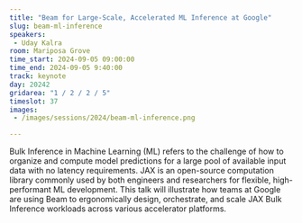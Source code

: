 ```yaml
---
title: "Beam for Large-Scale, Accelerated ML Inference at Google"
slug: beam-ml-inference
speakers:
 - Uday Kalra
room: Mariposa Grove
time_start: 2024-09-05 09:00:00
time_end: 2024-09-05 9:40:00
track: keynote
day: 20242
gridarea: "1 / 2 / 2 / 5"
timeslot: 37
images:
 - /images/sessions/2024/beam-ml-inference.png 

---
```


Bulk Inference in Machine Learning (ML) refers to the challenge of how to organize and compute model predictions for a large pool of available input data with no latency requirements. JAX is an open-source computation library commonly used by both engineers and researchers for flexible, high-performant ML development. This talk will illustrate how teams at Google are using Beam to ergonomically design, orchestrate, and scale JAX Bulk Inference workloads across various accelerator platforms.
